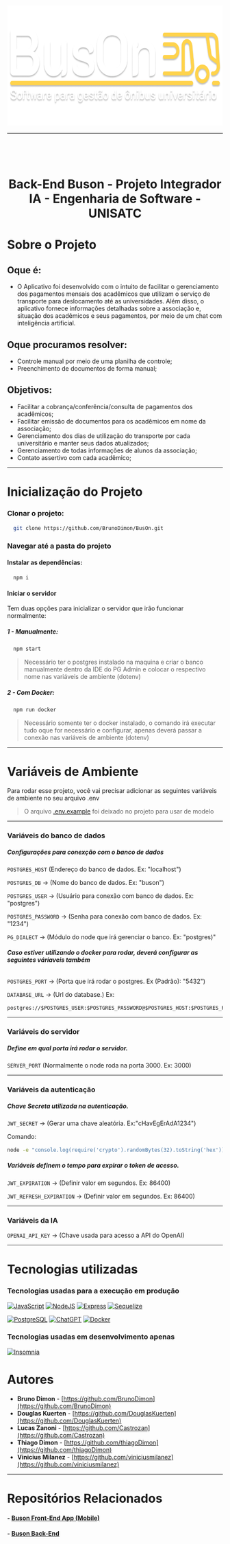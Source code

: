<div align="center">
  <img src="https://github.com/BrunoDimon/BusOnApp/blob/main/assets/busOnFonteBranca.png" alt="BusOn Logo" style='height: 280px;'/>  <hr>
  <h1>
    <br>
      <p>Back-End Buson - Projeto Integrador IA - Engenharia de Software - UNISATC</p>
  </h1>
</div>

# Sobre o Projeto
## Oque é:
- O Aplicativo foi desenvolvido com o intuito de facilitar o gerenciamento dos pagamentos mensais dos acadêmicos que utilizam o serviço de transporte para deslocamento até as universidades. Além disso, o aplicativo fornece informações detalhadas sobre a associação e, situação dos acadêmicos e seus pagamentos, por meio de um chat com inteligência artificial.

## Oque procuramos resolver:
- Controle manual por meio de uma planilha de controle;
- Preenchimento de documentos de forma manual;
  
## Objetivos:
- Facilitar a cobrança/conferência/consulta de pagamentos dos acadêmicos;
- Facilitar emissão de documentos para os acadêmicos em nome da associação;
- Gerenciamento dos dias de utilização do transporte por cada universitário e manter seus dados atualizados;
- Gerenciamento de todas informações de alunos da associação;
- Contato assertivo com cada acadêmico;

---

# Inicialização do Projeto
### Clonar o projeto:
```bash
  git clone https://github.com/BrunoDimon/BusOn.git
```
### Navegar até a pasta do projeto

#### Instalar as dependências:
```bash
  npm i 
```

#### Iniciar o servidor
Tem duas opções para inicializar o servidor que irão funcionar normalmente:
##### 1 - Manualmente:
```bash
  npm start 
```
> Necessário ter o postgres instalado na maquina e criar o banco manualmente dentro da IDE do PG Admin e colocar o respectivo nome nas variáveis de ambiente (dotenv)

##### 2 - Com Docker:
```bash
  npm run docker
```
> Necessário somente ter o docker instalado, o comando irá executar tudo oque for necessário e configurar, apenas deverá passar a conexão nas variáveis de ambiente (dotenv)


---

# Variáveis de Ambiente

Para rodar esse projeto, você vai precisar adicionar as seguintes variáveis de ambiente no seu arquivo .env
> O arquivo [.env.example](https://github.com/BrunoDimon/BusOn/blob/main/.env.example) foi deixado no projeto para usar de modelo

---

### Variáveis do banco de dados
##### **Configurações para conexção com o banco de dados**

`POSTGRES_HOST` (Endereço do banco de dados. Ex: "localhost")

`POSTGRES_DB` -> (Nome do banco de dados. Ex: "buson")

`POSTGRES_USER` -> (Usuário para conexão com banco de dados. Ex: "postgres")

`POSTGRES_PASSWORD` -> (Senha para conexão com banco de dados. Ex: "1234")

`PG_DIALECT` -> (Módulo do node que irá gerenciar o banco. Ex: "postgres)"

###### **Caso estiver utilizando o docker para rodar, deverá configurar as seguintes váriaveis também**

`POSTGRES_PORT` -> (Porta que irá rodar o postgres. Ex (Padrão): "5432")

`DATABASE_URL` -> (Url do database.) 
Ex:
```
postgres://$POSTGRES_USER:$POSTGRES_PASSWORD@$POSTGRES_HOST:$POSTGRES_PORT/$POSTGRES_DB)
```


---

### Variáveis do servidor
##### **Define em qual porta irá rodar o servidor.**

`SERVER_PORT`  (Normalmente o node roda na porta 3000. Ex: 3000)

---

### Variáveis da autenticação
##### **Chave Secreta utilizada na autenticação.**

`JWT_SECRET` -> (Gerar uma chave aleatória. Ex:"cHavEgErAdA1234")

Comando:
```bash
node -e "console.log(require('crypto').randomBytes(32).toString('hex'));"
```

##### **Variáveis definem o tempo para expirar o token de acesso.**

`JWT_EXPIRATION` -> (Definir valor em segundos. Ex: 86400)

`JWT_REFRESH_EXPIRATION` -> (Definir valor em segundos. Ex: 86400)

---

### **Variáveis da IA**
`OPENAI_API_KEY` -> (Chave usada para acesso a API do OpenAI)

---

# Tecnologias utilizadas
### Tecnologias usadas para a execução em produção
[![JavaScript][JavaScript.js]][JavaScript-url]
[![NodeJS][NodeJS.js]][NodeJS-url]
[![Express][Express.js]][Express-url]
[![Sequelize][Sequelize]][Sequelize-url]

[![PostgreSQL][PostgreSQL.js]][PostgreSQL-url]
[![ChatGPT][ChatGPT]][ChatGPT-url]
[![Docker][Docker.js]][Docker-url]

### Tecnologias usadas em desenvolvimento apenas
[![Insomnia][Insomnia.js]][Insomnia-url]

# Autores

* **Bruno Dimon** - [https://github.com/BrunoDimon](https://github.com/BrunoDimon)
* **Douglas Kuerten** - [https://github.com/DouglasKuerten](https://github.com/DouglasKuerten)
* **Lucas Zanoni** - [https://github.com/Castrozan](https://github.com/Castrozan)
* **Thiago Dimon** - [https://github.com/thiagoDimon](https://github.com/thiagoDimon)
* **Vinicius Milanez** - [https://github.com/viniciusmilanez](https://github.com/viniciusmilanez)
  
---

# Repositórios Relacionados

 #### - [Buson Front-End App (Mobile)](https://github.com/BrunoDimon/BusOnApp)
 #### - [Buson Back-End](https://github.com/BrunoDimon/BusOn)


<!-- MARKDOWN LINKS & IMAGES -->
<!-- https://www.markdownguide.org/basic-syntax/#reference-style-links -->
[JavaScript.js]: https://img.shields.io/badge/JavaScript-F7DF1E?style=for-the-badge&logo=javascript&logoColor=black
[JavaScript-url]: https://developer.mozilla.org/en-US/docs/Web/JavaScript
[ReactNative.js]: https://img.shields.io/badge/React_Native-20232A?style=for-the-badge&logo=react&logoColor=61DAFB
[ReactNative-url]: https://reactnative.dev/
[Expo.js]: https://img.shields.io/badge/Expo-1B1F23?style=for-the-badge&logo=expo&logoColor=white
[Expo-url]: https://expo.dev/
[Insomnia.js]: https://img.shields.io/badge/Insomnia-5849be?style=for-the-badge&logo=Insomnia&logoColor=white
[Insomnia-url]: https://insomnia.rest/download
[Docker.js]: https://img.shields.io/badge/Docker-2496ED?logo=docker&logoColor=white&style=for-the-badge
[Docker-url]: https://www.docker.com/products/docker-desktop/
[PostgreSQL.js]: https://img.shields.io/badge/PostgreSQL-000?style=for-the-badge&logo=postgresql
[PostgreSQL-url]: https://www.postgresql.org/download/
[NodeJS.js]: https://img.shields.io/badge/node.js-6DA55F?style=for-the-badge&logo=node.js&logoColor=white
[NodeJS-url]: https://nodejs.org/en/download/package-manager/current
[Express.js]: https://img.shields.io/badge/express.js-%23404d59.svg?style=for-the-badge&logo=express&logoColor=%2361DAFB
[Express-url]: https://expressjs.com/pt-br/
[ChatGPT]: https://img.shields.io/badge/chatGPT-74aa9c?style=for-the-badge&logo=openai&logoColor=white
[ChatGPT-url]: https://platform.openai.com/
[Sequelize]: https://img.shields.io/badge/Sequelize-52B0E7?style=for-the-badge&logo=Sequelize&logoColor=white
[Sequelize-url]: https://sequelize.org/
